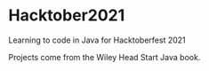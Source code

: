 # Hacktober2021
Learning to code in Java for Hacktoberfest 2021

Projects come from the Wiley Head Start Java book.
